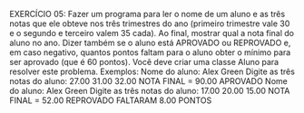 EXERCÍCIO 05:
Fazer um programa para ler o nome de um aluno e as três notas que ele obteve nos três trimestres do ano
(primeiro trimestre vale 30 e o segundo e terceiro valem 35 cada). Ao final, mostrar qual a nota final do aluno no
ano. Dizer também se o aluno está APROVADO ou REPROVADO e, em caso negativo, quantos pontos faltam
para o aluno obter o mínimo para ser aprovado (que é 60 pontos). Você deve criar uma classe Aluno para resolver
este problema.
    Exemplos:
    Nome do aluno: Alex Green
    Digite as três notas do aluno:
    27.00
    31.00
    32.00
    NOTA FINAL = 90.00
    APROVADO
    Nome do aluno: Alex Green
    Digite as três notas do aluno:
    17.00
    20.00
    15.00
    NOTA FINAL = 52.00
    REPROVADO
    FALTARAM 8.00 PONTOS
